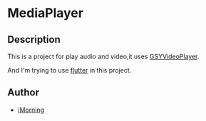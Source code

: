 # MediaPlayer

## Description

This is a project for play audio and video,it uses [GSYVideoPlayer](https://github.com/CarGuo/GSYVideoPlayer).

And I'm trying to use [flutter](https://github.com/flutter/flutter) in this project.

## Author

- [iMorning](https://github.com/catcompany)
